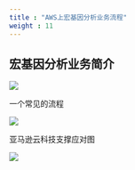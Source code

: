 ```yaml
---
title : "AWS上宏基因分析业务流程"
weight : 11
---
```


## 宏基因分析业务简介

![](/static/intro-bioinfo-analysis.png)

一个常见的流程

![](/static/intro-meta-pipeline.png)

亚马逊云科技支撑应对图

![](/static/intro-meta-aws.png)